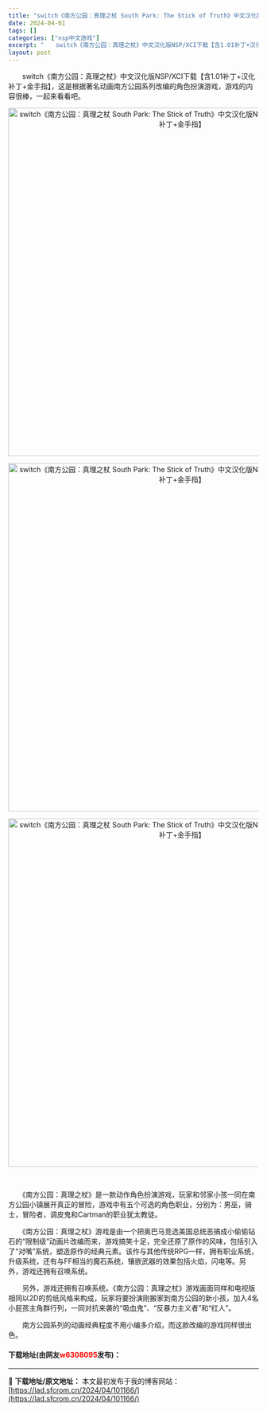 ```yaml
---
title: "switch《南方公园：真理之杖 South Park: The Stick of Truth》中文汉化版NSP/XCI下载【含1.01补丁+汉化补丁+金手指】"
date: 2024-04-01
tags: []
categories: ["nsp中文游戏"]
excerpt: "　　switch《南方公园：真理之杖》中文汉化版NSP/XCI下载【含1.01补丁+汉化补丁+金手指】，这是根据著名动画南方公园系列改编的角色扮演游戏，游戏的内容很棒，一起来看看吧。 &nbsp; 　　《南方公园：真理之杖》是一款动作角色扮演游戏，玩家和邻家小孩一同在南方公园小镇展开真正的冒险，游戏&hellip;"
layout: post
---
```


 <p>　　switch《南方公园：真理之杖》中文汉化版NSP/XCI下载【含1.01补丁+汉化补丁+金手指】，这是根据著名动画南方公园系列改编的角色扮演游戏，游戏的内容很棒，一起来看看吧。</p> <div> <p align="center"><img align="" border="0" src="https://lad.sfcrom.cn/wp-content/uploads/2024/04/20240331_6609f230441b9.webp" width="700" alt="switch《南方公园：真理之杖 South Park: The Stick of Truth》中文汉化版NSP/XCI下载【含1.01补丁+汉化补丁+金手指】" /></p> <p align="center"><img align="" border="0" src="https://lad.sfcrom.cn/wp-content/uploads/2024/04/20240331_6609f230a0ade.webp" width="700" alt="switch《南方公园：真理之杖 South Park: The Stick of Truth》中文汉化版NSP/XCI下载【含1.01补丁+汉化补丁+金手指】" /></p> <p align="center"><img align="" border="0" src="https://lad.sfcrom.cn/wp-content/uploads/2024/04/20240331_6609f231154ad.webp" width="700" alt="switch《南方公园：真理之杖 South Park: The Stick of Truth》中文汉化版NSP/XCI下载【含1.01补丁+汉化补丁+金手指】" /></p></div> <p align="center">&nbsp;</p> <p>　　《南方公园：真理之杖》是一款动作角色扮演游戏，玩家和邻家小孩一同在南方公园小镇展开真正的冒险，游戏中有五个可选的角色职业，分别为：男巫，骑士，冒险者，调皮鬼和Cartman的职业犹太教徒。</p> <p>　　《南方公园：真理之杖》游戏是由一个把奥巴马竞选美国总统恶搞成小偷偷钻石的&ldquo;限制级&rdquo;动画片改编而来，游戏搞笑十足，完全还原了原作的风味，包括引入了&ldquo;对嘴&rdquo;系统，塑造原作的经典元素。该作与其他传统RPG一样，拥有职业系统，升级系统，还有与FF相当的魔石系统，镶嵌武器的效果包括火焰，闪电等。另外，游戏还拥有召唤系统。</p> <p>　　另外，游戏还拥有召唤系统。《南方公园：真理之杖》游戏画面同样和电视版相同以2D的剪纸风格来构成，玩家将要扮演刚搬家到南方公园的新小孩，加入4名小屁孩主角群行列，一同对抗来袭的&ldquo;吸血鬼&rdquo;、&ldquo;反暴力主义者&rdquo;和&ldquo;红人&rdquo;。</p> <p>　　南方公园系列的动画经典程度不用小编多介绍，而这款改编的游戏同样很出色。</p> <p><h4>下载地址(由网友<font color="red">w6308095</font>发布)：</h4></p> 

---
📖 **下载地址/原文地址：** 本文最初发布于我的博客网站：[https://lad.sfcrom.cn/2024/04/101166/](https://lad.sfcrom.cn/2024/04/101166/)

